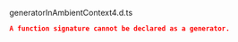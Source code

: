 generatorInAmbientContext4.d.ts
```json
A function signature cannot be declared as a generator.
```
